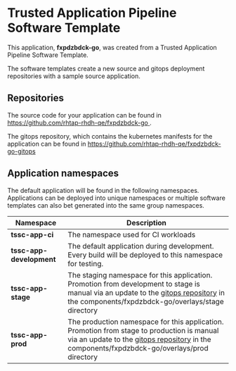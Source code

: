 # Trusted Application Pipeline Software Template

This application, **fxpdzbdck-go**, was created from a Trusted Application Pipeline Software Template.

The software templates create a new source and gitops deployment repositories with a sample source application. 

## Repositories

The source code for your application can be found in [https://github.com/rhtap-rhdh-qe/fxpdzbdck-go ](https://github.com/rhtap-rhdh-qe/fxpdzbdck-go ).
 
The gitops repository, which contains the kubernetes manifests for the application can be found in 
[https://github.com/rhtap-rhdh-qe/fxpdzbdck-go-gitops ](https://github.com/rhtap-rhdh-qe/fxpdzbdck-go-gitops ) 

## Application namespaces 

The default application will be found in the following namespaces. Applications can be deployed into unique namespaces or multiple software templates can also bet generated into the same group namespaces.  

|  Namespace   |  Description   |  
| -------- | -------- |
| **tssc-app-ci** | The namespace used for CI workloads |
| **tssc-app-development** | The default application during development. Every build will be deployed to this namespace for testing. |
| **tssc-app-stage** | The staging namespace for this application. Promotion from development to stage is manual via an update to the [gitops repository](https://github.com/rhtap-rhdh-qe/fxpdzbdck-go-gitops ) in the components/fxpdzbdck-go/overlays/stage directory |
| **tssc-app-prod** | The production namespace for this application. Promotion from stage to production is manual via an update to the [gitops repository](https://github.com/rhtap-rhdh-qe/fxpdzbdck-go-gitops ) in the components/fxpdzbdck-go/overlays/prod directory |